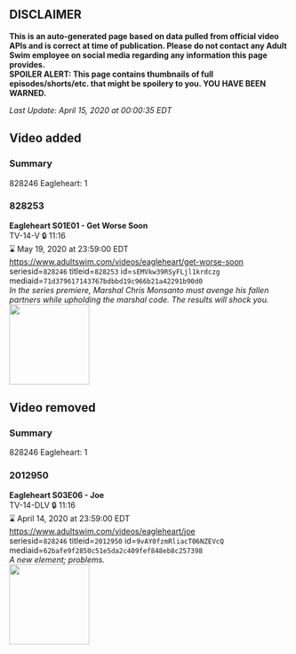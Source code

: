 ## DISCLAIMER
**This is an auto-generated page based on data pulled from official video APIs and is correct at time of publication. Please do not contact any Adult Swim employee on social media regarding any information this page provides.**  
**SPOILER ALERT: This page contains thumbnails of full episodes/shorts/etc. that might be spoilery to you. YOU HAVE BEEN WARNED.**  

_Last Update: April 15, 2020 at 00:00:35 EDT_
## Video added
### Summary
828246 Eagleheart: 1  
### 828253
**Eagleheart S01E01 - Get Worse Soon**  
TV-14-V 🔒 11:16  
⌛ May 19, 2020 at 23:59:00 EDT  
https://www.adultswim.com/videos/eagleheart/get-worse-soon  
seriesid=`828246` titleid=`828253` id=`sEMVkw39RSyFLjl1krdczg` mediaid=`71d379617143767bdbbd19c966b21a42291b90d0`  
_In the series premiere, Marshal Chris Monsanto must avenge his fallen partners while upholding the marshal code. The results will shock you._  
<a href="https://media.cdn.adultswim.com/uploads/20200304/thumbnails/2_20341543532-eagleheart_107_bim.jpg"><img src="https://media.cdn.adultswim.com/uploads/20200304/thumbnails/2_20341543532-eagleheart_107_bim.jpg" height="144px" /></a>
## Video removed
### Summary
828246 Eagleheart: 1  
### 2012950
**Eagleheart S03E06 - Joe**  
TV-14-DLV 🔒 11:16  
⌛ April 14, 2020 at 23:59:00 EDT  
https://www.adultswim.com/videos/eagleheart/joe  
seriesid=`828246` titleid=`2012950` id=`9vAY0fzmRliacT06NZEVcQ` mediaid=`62bafe9f2850c51e5da2c409fef848eb8c257398`  
_A new element; problems._  
<a href="https://media.cdn.adultswim.com/uploads/20200304/thumbnails/2_20341555363-eagleheart_030_dup-20131210.jpg"><img src="https://media.cdn.adultswim.com/uploads/20200304/thumbnails/2_20341555363-eagleheart_030_dup-20131210.jpg" height="144px" /></a>
